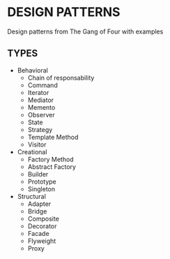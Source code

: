 # DESIGN PATTERNS

Design patterns from The Gang of Four with examples

## TYPES

- Behavioral
  - Chain of responsability
  - Command
  - Iterator
  - Mediator
  - Memento
  - Observer
  - State
  - Strategy
  - Template Method
  - Visitor
- Creational
  - Factory Method
  - Abstract Factory
  - Builder
  - Prototype
  - Singleton
- Structural
  - Adapter
  - Bridge
  - Composite
  - Decorator
  - Facade
  - Flyweight
  - Proxy